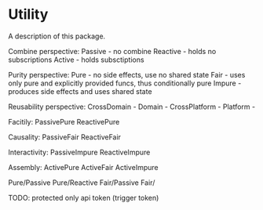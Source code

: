 # Utility

A description of this package.

Combine perspective:
Passive - no combine
Reactive - holds no subscriptions
Active - holds subsctiptions

Purity perspective:
Pure - no side effects, use no shared state
Fair - uses only pure and explicitly provided funcs, thus conditionally pure
Impure - produces side effects and uses shared state

Reusability perspective:
CrossDomain - 
Domain - 
CrossPlatform -
Platform -

Facitily:
PassivePure
ReactivePure

Causality:
PassiveFair
ReactiveFair

Interactivity:
PassiveImpure
ReactiveImpure

Assembly:
ActivePure
ActiveFair
ActiveImpure

Pure/Passive
Pure/Reactive
Fair/Passive
Fair/


TODO:
protected only api token (trigger token)
